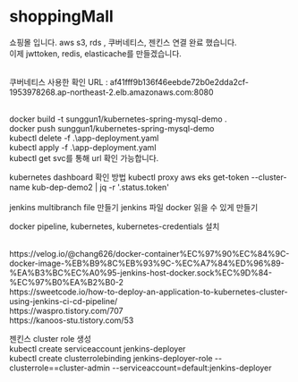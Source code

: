 # shoppingMall

쇼핑몰 입니다. 
aws s3, rds , 쿠버네티스, 젠킨스 연결 완료 했습니다.
<br>
이제 jwttoken, redis, elasticache를 만들겠습니다.
<br>
<br>

쿠버네티스 사용한 확인 URL : af41fff9b136f46eebde72b0e2dda2cf-1953978268.ap-northeast-2.elb.amazonaws.com:8080

<br>
docker build -t sunggun1/kubernetes-spring-mysql-demo .
<br>
docker push sunggun1/kubernetes-spring-mysql-demo
<br>
kubectl delete -f .\app-deployment.yaml
<br>
kubectl apply -f .\app-deployment.yaml
<br>
kubectl get svc를 통해 url 확인 가능합니다.

kubernetes dashboard 확인 방법
kubectl proxy 
aws eks get-token --cluster-name kub-dep-demo2 | jq -r '.status.token'
<br><br>
jenkins multibranch file 만들기
jenkins 파일 docker 읽을 수 있게 만들기
<br>



docker pipeline, kubernetes, kubernetes-credentials 설치

<br>
https://velog.io/@chang626/docker-container%EC%97%90%EC%84%9C-docker-image-%EB%B9%8C%EB%93%9C-%EC%A7%84%ED%96%89-%EA%B3%BC%EC%A0%95-jenkins-host-docker.sock%EC%9D%84-%EC%97%B0%EA%B2%B0-2
<br>
https://sweetcode.io/how-to-deploy-an-application-to-kubernetes-cluster-using-jenkins-ci-cd-pipeline/
<br>
https://waspro.tistory.com/707
<br>
https://kanoos-stu.tistory.com/53
<br>


젠킨스 cluster role 생성
<br>
kubectl create serviceaccount jenkins-deployer
<br>
kubectl create clusterrolebinding jenkins-deployer-role --clusterrole==cluster-admin --serviceaccount=default:jenkins-deployer
<br>

